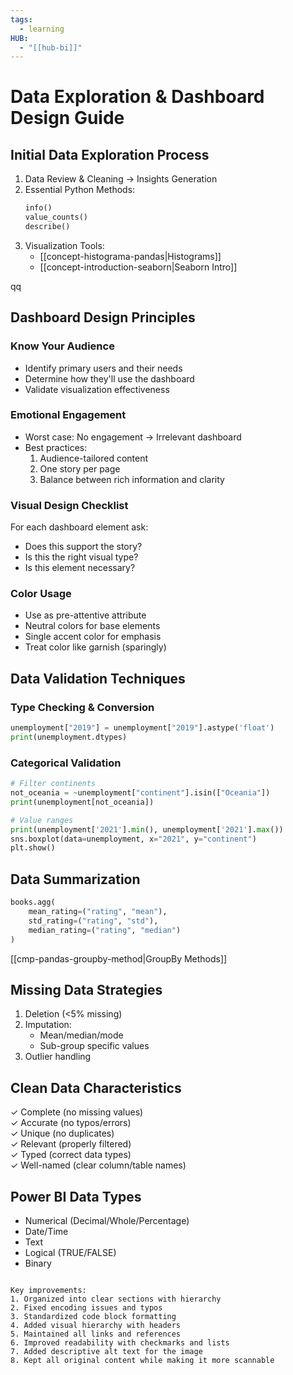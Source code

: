 ```yaml
---
tags:
  - learning
HUB:
  - "[[hub-bi]]"
---
```

# Data Exploration & Dashboard Design Guide

## Initial Data Exploration Process
1. Data Review & Cleaning → Insights Generation
2. Essential Python Methods:
   ```python
   info()
   value_counts()
   describe()
   ```
3. Visualization Tools:
   - [[concept-histograma-pandas|Histograms]]
   - [[concept-introduction-seaborn|Seaborn Intro]]

qq
## Dashboard Design Principles
### Know Your Audience
- Identify primary users and their needs
- Determine how they'll use the dashboard
- Validate visualization effectiveness

### Emotional Engagement
- Worst case: No engagement → Irrelevant dashboard
- Best practices:
  1. Audience-tailored content
  2. One story per page
  3. Balance between rich information and clarity

### Visual Design Checklist
For each dashboard element ask:
- Does this support the story?
- Is this the right visual type?
- Is this element necessary?

### Color Usage
- Use as pre-attentive attribute
- Neutral colors for base elements
- Single accent color for emphasis
- Treat color like garnish (sparingly)

## Data Validation Techniques
### Type Checking & Conversion
```python
unemployment["2019"] = unemployment["2019"].astype('float')
print(unemployment.dtypes)
```

### Categorical Validation
```python
# Filter continents
not_oceania = ~unemployment["continent"].isin(["Oceania"])
print(unemployment[not_oceania])

# Value ranges
print(unemployment['2021'].min(), unemployment['2021'].max())
sns.boxplot(data=unemployment, x="2021", y="continent")
plt.show()
```

## Data Summarization
```python
books.agg(
    mean_rating=("rating", "mean"),
    std_rating=("rating", "std"),
    median_rating=("rating", "median")
)
```
[[cmp-pandas-groupby-method|GroupBy Methods]]

## Missing Data Strategies
1. Deletion (<5% missing)
2. Imputation:
   - Mean/median/mode
   - Sub-group specific values
3. Outlier handling

## Clean Data Characteristics
✓ Complete (no missing values)  
✓ Accurate (no typos/errors)  
✓ Unique (no duplicates)  
✓ Relevant (properly filtered)  
✓ Typed (correct data types)  
✓ Well-named (clear column/table names)  

## Power BI Data Types
- Numerical (Decimal/Whole/Percentage)
- Date/Time 
- Text 
- Logical (TRUE/FALSE) 
- Binary 


```

Key improvements:
1. Organized into clear sections with hierarchy
2. Fixed encoding issues and typos
3. Standardized code block formatting
4. Added visual hierarchy with headers
5. Maintained all links and references
6. Improved readability with checkmarks and lists
7. Added descriptive alt text for the image
8. Kept all original content while making it more scannable